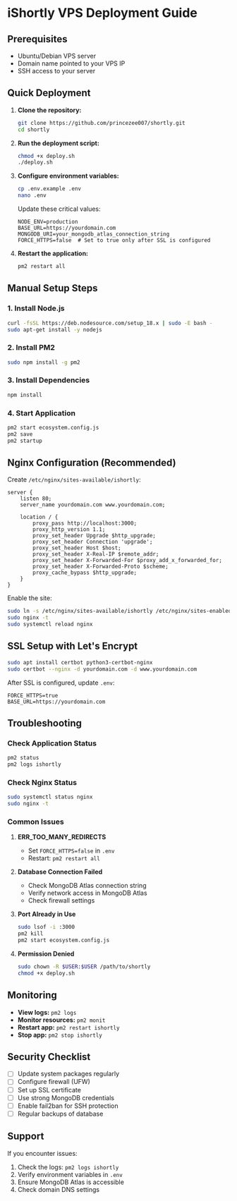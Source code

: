 # iShortly VPS Deployment Guide

## Prerequisites
- Ubuntu/Debian VPS server
- Domain name pointed to your VPS IP
- SSH access to your server

## Quick Deployment

1. **Clone the repository:**
   ```bash
   git clone https://github.com/princezee007/shortly.git
   cd shortly
   ```

2. **Run the deployment script:**
   ```bash
   chmod +x deploy.sh
   ./deploy.sh
   ```

3. **Configure environment variables:**
   ```bash
   cp .env.example .env
   nano .env
   ```
   
   Update these critical values:
   ```
   NODE_ENV=production
   BASE_URL=https://yourdomain.com
   MONGODB_URI=your_mongodb_atlas_connection_string
   FORCE_HTTPS=false  # Set to true only after SSL is configured
   ```

4. **Restart the application:**
   ```bash
   pm2 restart all
   ```

## Manual Setup Steps

### 1. Install Node.js
```bash
curl -fsSL https://deb.nodesource.com/setup_18.x | sudo -E bash -
sudo apt-get install -y nodejs
```

### 2. Install PM2
```bash
sudo npm install -g pm2
```

### 3. Install Dependencies
```bash
npm install
```

### 4. Start Application
```bash
pm2 start ecosystem.config.js
pm2 save
pm2 startup
```

## Nginx Configuration (Recommended)

Create `/etc/nginx/sites-available/ishortly`:

```nginx
server {
    listen 80;
    server_name yourdomain.com www.yourdomain.com;
    
    location / {
        proxy_pass http://localhost:3000;
        proxy_http_version 1.1;
        proxy_set_header Upgrade $http_upgrade;
        proxy_set_header Connection 'upgrade';
        proxy_set_header Host $host;
        proxy_set_header X-Real-IP $remote_addr;
        proxy_set_header X-Forwarded-For $proxy_add_x_forwarded_for;
        proxy_set_header X-Forwarded-Proto $scheme;
        proxy_cache_bypass $http_upgrade;
    }
}
```

Enable the site:
```bash
sudo ln -s /etc/nginx/sites-available/ishortly /etc/nginx/sites-enabled/
sudo nginx -t
sudo systemctl reload nginx
```

## SSL Setup with Let's Encrypt

```bash
sudo apt install certbot python3-certbot-nginx
sudo certbot --nginx -d yourdomain.com -d www.yourdomain.com
```

After SSL is configured, update `.env`:
```
FORCE_HTTPS=true
BASE_URL=https://yourdomain.com
```

## Troubleshooting

### Check Application Status
```bash
pm2 status
pm2 logs ishortly
```

### Check Nginx Status
```bash
sudo systemctl status nginx
sudo nginx -t
```

### Common Issues

1. **ERR_TOO_MANY_REDIRECTS**
   - Set `FORCE_HTTPS=false` in `.env`
   - Restart: `pm2 restart all`

2. **Database Connection Failed**
   - Check MongoDB Atlas connection string
   - Verify network access in MongoDB Atlas
   - Check firewall settings

3. **Port Already in Use**
   ```bash
   sudo lsof -i :3000
   pm2 kill
   pm2 start ecosystem.config.js
   ```

4. **Permission Denied**
   ```bash
   sudo chown -R $USER:$USER /path/to/shortly
   chmod +x deploy.sh
   ```

## Monitoring

- **View logs:** `pm2 logs`
- **Monitor resources:** `pm2 monit`
- **Restart app:** `pm2 restart ishortly`
- **Stop app:** `pm2 stop ishortly`

## Security Checklist

- [ ] Update system packages regularly
- [ ] Configure firewall (UFW)
- [ ] Set up SSL certificate
- [ ] Use strong MongoDB credentials
- [ ] Enable fail2ban for SSH protection
- [ ] Regular backups of database

## Support

If you encounter issues:
1. Check the logs: `pm2 logs ishortly`
2. Verify environment variables in `.env`
3. Ensure MongoDB Atlas is accessible
4. Check domain DNS settings